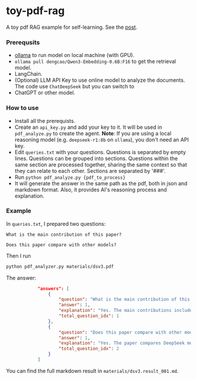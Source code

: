 # toy-pdf-rag
A toy pdf RAG example for self-learning. See the [post](https://seanzw.github.io/posts/simple-document-rag/).

### Prerequsits

* [ollama](https://ollama.com/) to run model on local machine (with GPU).
* `ollama pull dengcao/Qwen3-Embedding-0.6B:F16` to get the retrieval model.
* LangChain.
* (Optional) LLM API Key to use online model to analyze the documents. The code use `ChatDeepSeek` but you can switch to
* ChatGPT or other model.

### How to use

* Install all the prerequists.
* Create an `api_key.py` and add your key to it. It will be used in `pdf_analyze.py` to create the agent.
  **Note**: If you are using a local reasoning model (e.g. `deepseek-r1:8b` on `ollama`), you don't need an API key.
* Edit `queries.txt` with your questions. Questions is separated by empty lines. Questions can be grouped into sections.
Questions within the same section are processed together, sharing the same context so that they can relate to
each other. Sections are separated by '###'.
* Run `python pdf_analyze.py {pdf_to_process}`
* It will generate the answer in the same path as the pdf, both in json and markdown format. Also, it provides AI's reasoning process and explanation.

### Example

In `queries.txt`, I prepared two questions:

```
What is the main contribution of this paper?

Does this paper compare with other models?
```

Then I run

```bash
python pdf_analyzer.py materials/dsv3.pdf
```

The answer:

```json
            "answers": [
                {
                    "question": "What is the main contribution of this paper?",
                    "answer": 1,
                    "explanation": "Yes. The main contributions include developing DeepSeek-R1-Zero through pure reinforcement learning without supervised fine-tuning (SFT), creating a pipeline for DeepSeek-R1 with RL and SFT stages, and demonstrating effective distillation of reasoning capabilities into smaller models, as detailed in the contributions section. (Page 4)",
                    "total_question_idx": 1
                },
                {
                    "question": "Does this paper compare with other models?",
                    "answer": 1,
                    "explanation": "Yes. The paper compares DeepSeek models with other models such as GPT-4o, Claude-3.5-Sonnet, OpenAI-o1-mini, QwQ-32B-Preview, and DeepSeek-V3 across benchmarks like AIME 2024, MATH-500, GPQA Diamond, and LiveCodeBench, as shown in evaluation tables and discussions. (Pages 4, 14, 15)",
                    "total_question_idx": 2
                }
            ]
```

You can find the full markdown result in `materials/dsv3.result_001.md`.